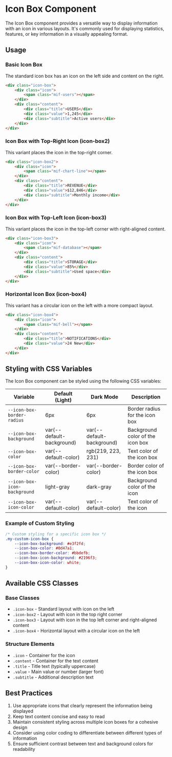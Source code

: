 # Icon Box Component

The Icon Box component provides a versatile way to display information with an icon in various layouts. It's commonly used for displaying statistics, features, or key information in a visually appealing format.

## Usage

### Basic Icon Box

The standard icon box has an icon on the left side and content on the right.

```html
<div class="icon-box">
    <div class="icon">
        <span class="mif-users"></span>
    </div>
    <div class="content">
        <div class="title">USERS</div>
        <div class="value">1,245</div>
        <div class="subtitle">Active users</div>
    </div>
</div>
```

### Icon Box with Top-Right Icon (icon-box2)

This variant places the icon in the top-right corner.

```html
<div class="icon-box2">
    <div class="icon">
        <span class="mif-chart-line"></span>
    </div>
    <div class="content">
        <div class="title">REVENUE</div>
        <div class="value">$12,846</div>
        <div class="subtitle">Monthly income</div>
    </div>
</div>
```

### Icon Box with Top-Left Icon (icon-box3)

This variant places the icon in the top-left corner with right-aligned content.

```html
<div class="icon-box3">
    <div class="icon">
        <span class="mif-database"></span>
    </div>
    <div class="content">
        <div class="title">STORAGE</div>
        <div class="value">85%</div>
        <div class="subtitle">Used space</div>
    </div>
</div>
```

### Horizontal Icon Box (icon-box4)

This variant has a circular icon on the left with a more compact layout.

```html
<div class="icon-box4">
    <div class="icon">
        <span class="mif-bell"></span>
    </div>
    <div class="content">
        <div class="title">NOTIFICATIONS</div>
        <div class="value">24 New</div>
    </div>
</div>
```

## Styling with CSS Variables

The Icon Box component can be styled using the following CSS variables:

| Variable | Default (Light) | Dark Mode | Description |
| -------- | --------------- | --------- | ----------- |
| `--icon-box-border-radius` | 6px | 6px | Border radius for the icon box |
| `--icon-box-background` | var(--default-background) | var(--default-background) | Background color of the icon box |
| `--icon-box-color` | var(--default-color) | rgb(219, 223, 231) | Text color of the icon box |
| `--icon-box-border-color` | var(--border-color) | var(--border-color) | Border color of the icon box |
| `--icon-box-icon-background` | light-gray | dark-gray | Background color of the icon |
| `--icon-box-icon-color` | var(--default-color) | var(--default-color) | Text color of the icon |

### Example of Custom Styling

```css
/* Custom styling for a specific icon box */
.my-custom-icon-box {
    --icon-box-background: #e3f2fd;
    --icon-box-color: #0d47a1;
    --icon-box-border-color: #bbdefb;
    --icon-box-icon-background: #2196f3;
    --icon-box-icon-color: white;
}
```

## Available CSS Classes

### Base Classes
- `.icon-box` - Standard layout with icon on the left
- `.icon-box2` - Layout with icon in the top right corner
- `.icon-box3` - Layout with icon in the top left corner and right-aligned content
- `.icon-box4` - Horizontal layout with a circular icon on the left

### Structure Elements
- `.icon` - Container for the icon
- `.content` - Container for the text content
- `.title` - Title text (typically uppercase)
- `.value` - Main value or number (larger font)
- `.subtitle` - Additional description text

## Best Practices

1. Use appropriate icons that clearly represent the information being displayed
2. Keep text content concise and easy to read
3. Maintain consistent styling across multiple icon boxes for a cohesive design
4. Consider using color coding to differentiate between different types of information
5. Ensure sufficient contrast between text and background colors for readability